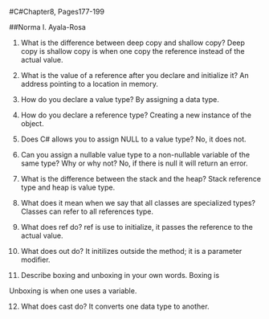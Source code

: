 #C#Chapter8, Pages177-199

##Norma I. Ayala-Rosa

1. What is the difference between deep copy and shallow copy? Deep copy is 
shallow copy is when one copy the reference instead of the actual value.

2. What is the value of a reference after you declare and initialize it? 
An address pointing to a location in memory.

3. How do you declare a value type? By assigning a data type.

4. How do you declare a reference type? Creating a new instance of the object.

5. Does C# allows you to assign NULL to a value type? No, it does not.

6. Can you assign a nullable value type to a non-nullable variable of the same type? Why or why not?
No, if there is null it will return an error.

7. What is the difference between the stack and the heap? Stack reference type and heap is value type.

8. What does it mean when we say that all classes are specialized types? Classes can refer to all references type.

9. What does ref do? ref is use to initialize, it passes the reference to the actual value.

10. What does out do? It initilizes outside the method; it is a parameter modifier.

11. Describe boxing and unboxing in your own words.
Boxing is 

Unboxing is when one uses a variable.

12. What does cast do? It converts one data type to another.